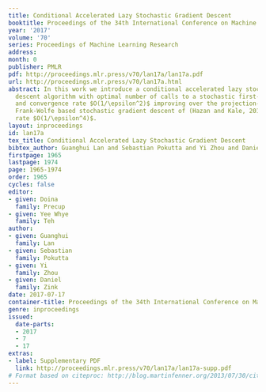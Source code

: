```yaml
---
title: Conditional Accelerated Lazy Stochastic Gradient Descent
booktitle: Proceedings of the 34th International Conference on Machine Learning
year: '2017'
volume: '70'
series: Proceedings of Machine Learning Research
address: 
month: 0
publisher: PMLR
pdf: http://proceedings.mlr.press/v70/lan17a/lan17a.pdf
url: http://proceedings.mlr.press/v70/lan17a.html
abstract: In this work we introduce a conditional accelerated lazy stochastic gradient
  descent algorithm with optimal number of calls to a stochastic first-order oracle
  and convergence rate $O(1/\epsilon^2)$ improving over the projection-free, Online
  Frank-Wolfe based stochastic gradient descent of (Hazan and Kale, 2012) with convergence
  rate $O(1/\epsilon^4)$.
layout: inproceedings
id: lan17a
tex_title: Conditional Accelerated Lazy Stochastic Gradient Descent
bibtex_author: Guanghui Lan and Sebastian Pokutta and Yi Zhou and Daniel Zink
firstpage: 1965
lastpage: 1974
page: 1965-1974
order: 1965
cycles: false
editor:
- given: Doina
  family: Precup
- given: Yee Whye
  family: Teh
author:
- given: Guanghui
  family: Lan
- given: Sebastian
  family: Pokutta
- given: Yi
  family: Zhou
- given: Daniel
  family: Zink
date: 2017-07-17
container-title: Proceedings of the 34th International Conference on Machine Learning
genre: inproceedings
issued:
  date-parts:
  - 2017
  - 7
  - 17
extras:
- label: Supplementary PDF
  link: http://proceedings.mlr.press/v70/lan17a/lan17a-supp.pdf
# Format based on citeproc: http://blog.martinfenner.org/2013/07/30/citeproc-yaml-for-bibliographies/
---
```

